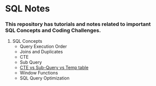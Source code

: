 # SQL Notes

### This repository has tutorials and notes related to important SQL Concepts and Coding Challenges. 

1. SQL Concepts
   - Query Execution Order
   - Joins and Duplicates
   - CTE
   - Sub Query
   - [CTE vs Sub-Query vs Temp table](CTE_vs_SubQuery_vs_Temp_table.md)
   - Window Functions
   - SQL Query Optimization
     

